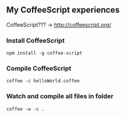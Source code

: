 ## My CoffeeScript experiences

CoffeeScript??? -> http://coffeescript.org/

### Install CoffeeScript

```shell
npm install -g coffee-script
```

### Compile CoffeeScript

```shell
coffee -c helloWorld.coffee
```

### Watch and compile all files in folder
```shell
coffee -w -c .
```
